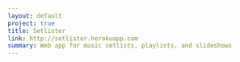 ```yaml
---
layout: default
project: true
title: Setlister
link: http://setlister.herokuapp.com
summary: Web app for music setlists, playlists, and slideshows
---
```

